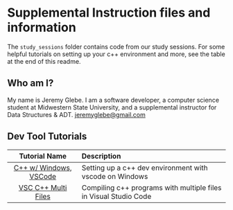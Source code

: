 # Supplemental Instruction files and information
The `study_sessions` folder contains code from our study sessions. For
some helpful tutorials on setting up your c++ environment and more, see the
table at the end of this readme.

## Who am I?
My name is Jeremy Glebe. I am a software developer, a computer science student
at Midwestern State University, and a supplemental instructor for Data
Structures & ADT.
jeremyglebe@gmail.com

## Dev Tool Tutorials
|    Tutorial Name     | Description                                        |
|:--------------------:|:-------------------------------------------------- |
| [C++ w/ Windows, VSCode](https://github.com/jeremyglebe/dev_tool_tutorials/tree/master/win_vsc) | Setting up a c++ dev environment with vscode on Windows |
| [VSC C++ Multi Files](https://github.com/jeremyglebe/dev_tool_tutorials/tree/master/vsc_mf) | Compiling c++ programs with multiple files in Visual Studio Code |